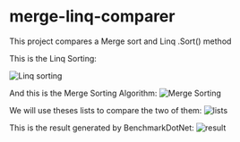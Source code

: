 # merge-linq-comparer
This project compares a Merge sort and Linq .Sort() method

This is the Linq Sorting:

![Linq sorting](https://user-images.githubusercontent.com/19838793/123636851-40eb3000-d815-11eb-8bcc-415bb0305adb.png)

And this is the Merge Sorting Algorithm:
![Merge Sorting](https://user-images.githubusercontent.com/19838793/123636859-4183c680-d815-11eb-8baf-d376be736743.png)

We will use theses lists to compare the two of them:
![lists](https://user-images.githubusercontent.com/19838793/123636856-4183c680-d815-11eb-8aa0-31bf29dcfeca.png)

This is the result generated by BenchmarkDotNet:
![result](https://user-images.githubusercontent.com/19838793/123636860-421c5d00-d815-11eb-94d7-661cc5c30d6d.png)
